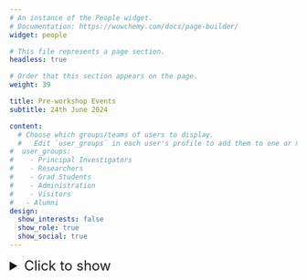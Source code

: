 ```yaml
---
# An instance of the People widget.
# Documentation: https://wowchemy.com/docs/page-builder/
widget: people

# This file represents a page section.
headless: true

# Order that this section appears on the page.
weight: 39

title: Pre-workshop Events
subtitle: 24th June 2024

content:
  # Choose which groups/teams of users to display.
  #   Edit `user_groups` in each user's profile to add them to one or more of these groups.
#  user_groups:
#    - Principal Investigators
#    - Researchers
#    - Grad Students
#    - Administration
#    - Visitors
#   - Alumni
design:
  show_interests: false
  show_role: true
  show_social: true
---
```

<details>
<summary style="font-size: 24px; border: none;">Click to show</summary>
<center>

| Time          | &nbsp;&nbsp;&nbsp;&nbsp;Event                |
|---------------|----------------------------------------------|
| 14:00 - 17:00 | &nbsp;&nbsp;&nbsp;&nbsp;Domain-specific meetings  |
| 17:00 - 19:00 | &nbsp;&nbsp;&nbsp;&nbsp;Networking reception |

</center>
</details>
